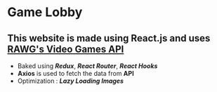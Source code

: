 # Game Lobby


## This website is made using React.js and uses [RAWG's Video Games API]("https://rawg.io")
- Baked using ***Redux***, ***React Router***, ***React Hooks***
- **Axios** is used to fetch the data from **API**
- Optimization : ***Lazy Loading Images***